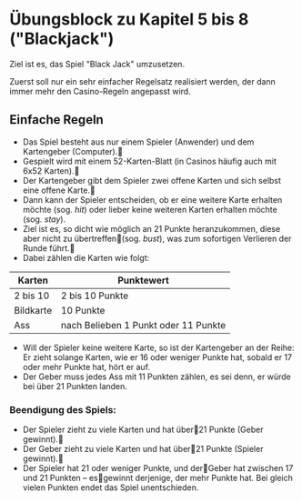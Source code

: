 # Übungsblock zu Kapitel 5 bis 8 ("Blackjack")

Ziel ist es, das Spiel "Black Jack" umzusetzen.

Zuerst soll nur ein sehr einfacher Regelsatz realisiert werden, der dann immer mehr den Casino-Regeln angepasst wird.

## Einfache Regeln

* Das Spiel besteht aus nur einem Spieler (Anwender) und dem Kartengeber (Computer).
* Gespielt wird mit einem 52-Karten-Blatt (in Casinos häufig auch mit 6x52 Karten).
* Der Kartengeber gibt dem Spieler zwei offene Karten und sich selbst eine offene Karte.
* Dann kann der Spieler entscheiden, ob er eine weitere Karte erhalten möchte (sog. _hit_) oder lieber keine weiteren Karten erhalten möchte (sog. _stay_).
* Ziel ist es, so dicht wie möglich an 21 Punkte heranzukommen, diese aber nicht zu übertreffen(sog. _bust_), was zum sofortigen Verlieren der Runde führt.
* Dabei zählen die Karten wie folgt:

Karten     | Punktewert
---------- | -------------
2 bis 10   | 2 bis 10 Punkte
Bildkarte  | 10 Punkte
Ass        | nach Belieben 1 Punkt oder 11 Punkte

* Will der Spieler keine weitere Karte, so ist der Kartengeber an der Reihe: Er zieht solange Karten, wie er 16 oder weniger Punkte hat, sobald er 17 oder mehr Punkte hat, hört er auf.
* Der Geber muss jedes Ass mit 11 Punkten zählen, es sei denn, er würde bei über 21 Punkten landen.

### Beendigung des Spiels:

* Der Spieler zieht zu viele Karten und hat über21 Punkte (Geber gewinnt).
* Der Geber zieht zu viele Karten und hat über21 Punkte (Spieler gewinnt).
* Der Spieler hat 21 oder weniger Punkte, und derGeber hat zwischen 17 und 21 Punkten – esgewinnt derjenige, der mehr Punkte hat. Bei gleich vielen Punkten endet das Spiel unentschieden.
